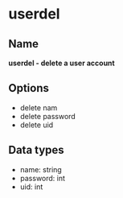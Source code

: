# userdel

## Name

**userdel - delete a user account**

## Options

- delete nam
- delete password
- delete uid

## Data types

- name: string
- password: int
- uid: int
